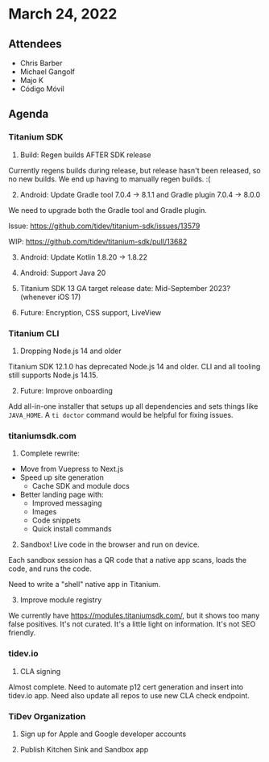 # March 24, 2022

## Attendees

 * Chris Barber
 * Michael Gangolf
 * Majo K
 * Código Móvil

## Agenda

### Titanium SDK

1. Build: Regen builds AFTER SDK release

Currently regens builds during release, but release hasn't been released, so no new builds. We end up having to manually regen builds. :(

2. Android: Update Gradle tool 7.0.4 -> 8.1.1 and Gradle plugin 7.0.4 -> 8.0.0

We need to upgrade both the Gradle tool and Gradle plugin.

Issue: https://github.com/tidev/titanium-sdk/issues/13579

WIP: https://github.com/tidev/titanium-sdk/pull/13682

3. Android: Update Kotlin 1.8.20 -> 1.8.22

4. Android: Support Java 20

5. Titanium SDK 13 GA target release date: Mid-September 2023? (whenever iOS 17)

6. Future: Encryption, CSS support, LiveView

### Titanium CLI

1. Dropping Node.js 14 and older

Titanium SDK 12.1.0 has deprecated Node.js 14 and older. CLI and all tooling still supports Node.js 14.15.

2. Future: Improve onboarding

Add all-in-one installer that setups up all dependencies and sets things like `JAVA_HOME`. A `ti doctor` command would be helpful for fixing issues.

### titaniumsdk.com

1. Complete rewrite:
 * Move from Vuepress to Next.js
 * Speed up site generation
   - Cache SDK and module docs
 * Better landing page with:
   - Improved messaging
   - Images
   - Code snippets
   - Quick install commands
  
2. Sandbox! Live code in the browser and run on device.

Each sandbox session has a QR code that a native app scans, loads the code, and runs the code.

Need to write a "shell" native app in Titanium.

3. Improve module registry

We currently have https://modules.titaniumsdk.com/, but it shows too many false positives.
It's not curated. It's a little light on information. It's not SEO friendly.

### tidev.io

1. CLA signing

Almost complete. Need to automate p12 cert generation and insert into tidev.io app. Need also
update all repos to use new CLA check endpoint.

### TiDev Organization

1. Sign up for Apple and Google developer accounts

2. Publish Kitchen Sink and Sandbox app
